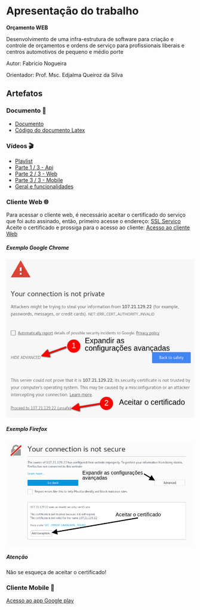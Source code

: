 # Apresentação do trabalho

**Orçamento WEB**

Desenvolvimento de uma infra-estrutura de software para criação e controle de orçamentos e ordens de serviço para profissionais liberais e centros automotivos de pequeno e médio porte

Autor: Fabricio Nogueira

Orientador: Prof. Msc. Edjalma Queiroz da Silva

## Artefatos

### Documento :page_facing_up:

* [Documento](https://github.com/senaigo-desenvolvimento-mobile-2015/apresentacao-projeto/blob/master/documentoPrincipal.pdf)
* [Código do documento Latex](https://github.com/senaigo-desenvolvimento-mobile-2015/doc-projeto)

### Vídeos :clapper:

* [Playlist](https://www.youtube.com/playlist?list=PLoYUwGE_x984Gf1tdM5K14rjV8NcvEVoG)
* [Parte 1 / 3 - Api ](https://www.youtube.com/watch?v=LHRWCij-3iI&index=1&list=PLoYUwGE_x984Gf1tdM5K14rjV8NcvEVoG)
* [Parte 2 / 3 - Web ](https://www.youtube.com/watch?v=UGZaxxbIIp8&t=8s&index=2&list=PLoYUwGE_x984Gf1tdM5K14rjV8NcvEVoG)
* [Parte 3 / 3 - Mobile ](https://www.youtube.com/watch?v=f6QJpawkl8E&t=25s&index=3&list=PLoYUwGE_x984Gf1tdM5K14rjV8NcvEVoG)
* [Geral e funcionalidades](https://www.youtube.com/watch?v=NUaP8RF-MJ0&index=4&list=PLoYUwGE_x984Gf1tdM5K14rjV8NcvEVoG)

### Cliente Web :globe_with_meridians:

Para acessar o cliente web, é necessário aceitar o certificado do serviço que foi auto assinado, então, primeiro acesse o endereço: [SSL Serviço](https://107.21.129.22/) Aceite o certificado e prossiga para o acesso ao cliente: [Acesso ao cliente Web](https://webapp.fabricionogueira.site/)
##### Exemplo Google Chrome
![](https://github.com/senaigo-desenvolvimento-mobile-2015/apresentacao-projeto/blob/master/img/chrome.png)
##### Exemplo Firefox
![](https://github.com/senaigo-desenvolvimento-mobile-2015/apresentacao-projeto/blob/master/img/firefox.png)

##### Atenção 
Não se esqueça de aceitar o certificado!

### Cliente Mobile :iphone:

[Acesso ao app Google play](https://play.google.com/store/apps/details?id=site.fabricionogueira.androidclient)
